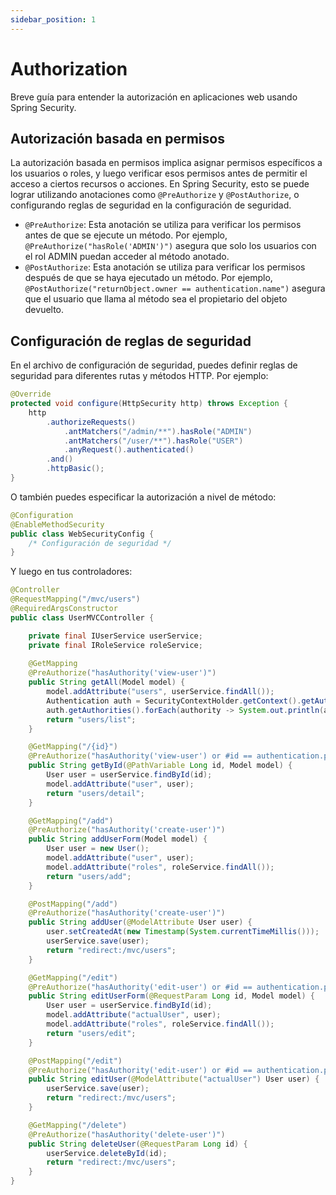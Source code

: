 ```yaml
---
sidebar_position: 1
---
```


# Authorization

Breve guía para entender la autorización en aplicaciones web usando Spring Security.

## Autorización basada en permisos

La autorización basada en permisos implica asignar permisos específicos a los usuarios o roles, y luego verificar esos permisos antes de permitir el acceso a ciertos recursos o acciones. En Spring Security, esto se puede lograr utilizando anotaciones como `@PreAuthorize` y `@PostAuthorize`, o configurando reglas de seguridad en la configuración de seguridad.

- `@PreAuthorize`: Esta anotación se utiliza para verificar los permisos antes de que se ejecute un método. Por ejemplo, `@PreAuthorize("hasRole('ADMIN')")` asegura que solo los usuarios con el rol ADMIN puedan acceder al método anotado.
- `@PostAuthorize`: Esta anotación se utiliza para verificar los permisos después de que se haya ejecutado un método. Por ejemplo, `@PostAuthorize("returnObject.owner == authentication.name")` asegura que el usuario que llama al método sea el propietario del objeto devuelto.

## Configuración de reglas de seguridad

En el archivo de configuración de seguridad, puedes definir reglas de seguridad para diferentes rutas y métodos HTTP. Por ejemplo:

```java
@Override
protected void configure(HttpSecurity http) throws Exception {
    http
        .authorizeRequests()
            .antMatchers("/admin/**").hasRole("ADMIN")
            .antMatchers("/user/**").hasRole("USER")
            .anyRequest().authenticated()
        .and()
        .httpBasic();
}
```

O también puedes especificar la autorización a nivel de método:

```java
@Configuration
@EnableMethodSecurity
public class WebSecurityConfig {
    /* Configuración de seguridad */
}
```

Y luego en tus controladores:

```java
@Controller
@RequestMapping("/mvc/users")
@RequiredArgsConstructor
public class UserMVCController {

    private final IUserService userService;
    private final IRoleService roleService;
    
    @GetMapping
    @PreAuthorize("hasAuthority('view-user')")
    public String getAll(Model model) {
        model.addAttribute("users", userService.findAll());
        Authentication auth = SecurityContextHolder.getContext().getAuthentication();
        auth.getAuthorities().forEach(authority -> System.out.println(authority.getAuthority()));
        return "users/list";
    }

    @GetMapping("/{id}")
    @PreAuthorize("hasAuthority('view-user') or #id == authentication.principal.user.id")
    public String getById(@PathVariable Long id, Model model) {
        User user = userService.findById(id);
        model.addAttribute("user", user);
        return "users/detail";
    }

    @GetMapping("/add")
    @PreAuthorize("hasAuthority('create-user')")
    public String addUserForm(Model model) {
        User user = new User();
        model.addAttribute("user", user);
        model.addAttribute("roles", roleService.findAll());
        return "users/add";
    }

    @PostMapping("/add")
    @PreAuthorize("hasAuthority('create-user')")
    public String addUser(@ModelAttribute User user) {
        user.setCreatedAt(new Timestamp(System.currentTimeMillis()));
        userService.save(user);
        return "redirect:/mvc/users";
    }

    @GetMapping("/edit")
    @PreAuthorize("hasAuthority('edit-user') or #id == authentication.principal.user.id")
    public String editUserForm(@RequestParam Long id, Model model) {
        User user = userService.findById(id);
        model.addAttribute("actualUser", user);
        model.addAttribute("roles", roleService.findAll());
        return "users/edit";
    }

    @PostMapping("/edit")
    @PreAuthorize("hasAuthority('edit-user') or #id == authentication.principal.user.id")
    public String editUser(@ModelAttribute("actualUser") User user) {
        userService.save(user);
        return "redirect:/mvc/users";
    }

    @GetMapping("/delete")
    @PreAuthorize("hasAuthority('delete-user')")
    public String deleteUser(@RequestParam Long id) {
        userService.deleteById(id);
        return "redirect:/mvc/users";
    }
}
```

